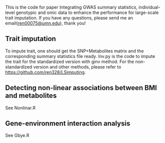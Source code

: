 This is the code for paper Integrating GWAS summary statistics, individual-level genotypic and omic data to enhance the performance for large-scale trait imputation.
If you have any questions, please send me an email(ren00075@umn.edu), thank you!

## Trait imputation
To impute trait, one should get the SNP+Metabolites matrix and the corresponding summary statistics file ready. Inv.py is the code to impute the
trait for the standardized version with ginv method. For the non-standardized version and other methods, please refer to https://github.com/ren328/LSimputing.

## Detecting non-linear associations between BMI and metabolites
See Nonlinar.R

## Gene-environment interaction analysis
See Gbye.R
